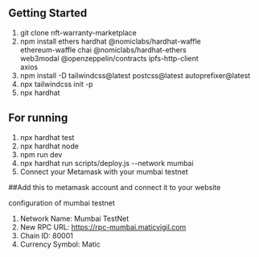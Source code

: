 ## Getting Started

1. git clone nft-warranty-marketplace
2. npm install ethers hardhat @nomiclabs/hardhat-waffle \
ethereum-waffle chai @nomiclabs/hardhat-ethers \
web3modal @openzeppelin/contracts ipfs-http-client \
axios
3. npm install -D tailwindcss@latest postcss@latest autoprefixer@latest
4. npx tailwindcss init -p
5. npx hardhat


## For running

1. npx hardhat test
2. npx hardhat node
3. npm run dev
4. npx hardhat run scripts/deploy.js --network mumbai
5. Connect your Metamask with your mumbai testnet

##Add this to metamask account and connect it to your website

configuration of mumbai testnet 

1. Network Name: Mumbai TestNet
2. New RPC URL: https://rpc-mumbai.maticvigil.com
3. Chain ID: 80001
4. Currency Symbol: Matic


